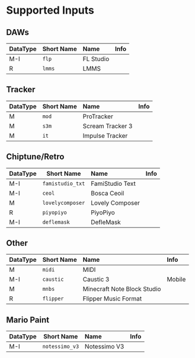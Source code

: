 
# Supported Inputs
## DAWs
| DataType | Short Name | Name | Info | 
| --- | --- | :--- | :--- |
| M-I | ```flp``` | FL Studio |  | 
| R | ```lmms``` | LMMS |  | 

## Tracker
| DataType | Short Name | Name | Info | 
| --- | --- | :--- | :--- |
| M | ```mod``` | ProTracker |  | 
| M | ```s3m``` | Scream Tracker 3 |  | 
| M | ```it``` | Impulse Tracker |  | 

## Chiptune/Retro
| DataType | Short Name | Name | Info | 
| --- | --- | :--- | :--- |
| M-I | ```famistudio_txt``` | FamiStudio Text |  | 
| M-I | ```ceol``` | Bosca Ceoil |  | 
| M | ```lovelycomposer``` | Lovely Composer |  | 
| R | ```piyopiyo``` | PiyoPiyo |  | 
| M-I | ```deflemask``` | DefleMask |  | 

## Other
| DataType | Short Name | Name | Info | 
| --- | --- | :--- | :--- |
| M | ```midi``` | MIDI |  | 
| M-I | ```caustic``` | Caustic 3 | Mobile | 
| M | ```mnbs``` | Minecraft Note Block Studio |  | 
| R | ```flipper``` | Flipper Music Format | | 

## Mario Paint
| DataType | Short Name | Name | Info | 
| --- | --- | :--- | :--- |
| M-I | ```notessimo_v3``` | Notessimo V3 |  | 